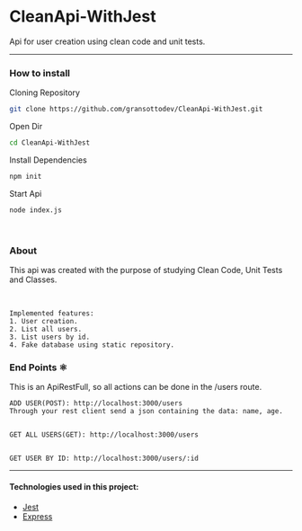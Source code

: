 # CleanApi-WithJest
 Api for user creation using clean code and unit tests.

<hr/>

### How to install

Cloning Repository
```bash
git clone https://github.com/gransottodev/CleanApi-WithJest.git
```
Open Dir
```bash
cd CleanApi-WithJest
```

Install Dependencies
```bash
npm init
```

Start Api
```bash
node index.js
```

<br/>

 ### About

This api was created with the purpose of studying Clean Code, Unit Tests and Classes.

<br/>

```
Implemented features:
1. User creation.
2. List all users.
3. List users by id.
4. Fake database using static repository.
```

### End Points ⚛️

This is an ApiRestFull, so all actions can be done in the /users route.

```
ADD USER(POST): http://localhost:3000/users
Through your rest client send a json containing the data: name, age.


GET ALL USERS(GET): http://localhost:3000/users


GET USER BY ID: http://localhost:3000/users/:id
```

<hr/>

#### Technologies used in this project:
* [Jest](https://jestjs.io/pt-BR/)
* [Express](https://expressjs.com)





